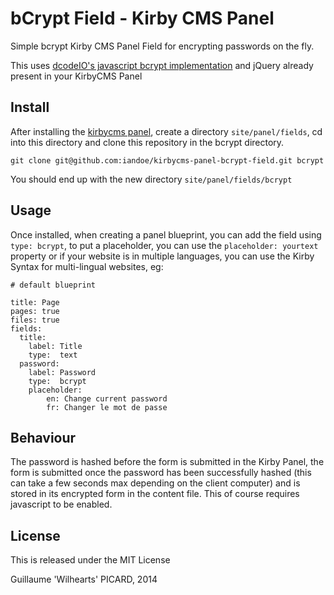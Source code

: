 bCrypt Field - Kirby CMS Panel
===========================

Simple bcrypt Kirby CMS Panel Field for encrypting passwords on the fly.

This uses [dcodeIO's javascript bcrypt implementation](https://github.com/dcodeIO/bcrypt.js) and jQuery already present in your KirbyCMS Panel


## Install

After installing the [kirbycms panel](https://github.com/bastianallgeier/kirbycms-panel/), create a directory `site/panel/fields`, cd into this directory and clone this repository in the bcrypt directory.

```
git clone git@github.com:iandoe/kirbycms-panel-bcrypt-field.git bcrypt
```

You should end up with the new directory `site/panel/fields/bcrypt`

## Usage

Once installed, when creating a panel blueprint, you can add the field using `type: bcrypt`, to put a placeholder, you can use the `placeholder: yourtext` property or if your website is in multiple languages, you can use the Kirby Syntax for multi-lingual websites, eg:

```
# default blueprint

title: Page
pages: true
files: true
fields:
  title:
    label: Title
    type:  text
  password:
    label: Password
    type:  bcrypt
    placeholder:
    	en: Change current password
    	fr: Changer le mot de passe
```

## Behaviour

The password is hashed before the form is submitted in the Kirby Panel, the form is submitted once the password has been successfully hashed (this can take a few seconds max depending on the client computer) and is stored in its encrypted form in the content file. This of course requires javascript to be enabled.

## License

This is released under the MIT License

Guillaume 'Wilhearts' PICARD, 2014
